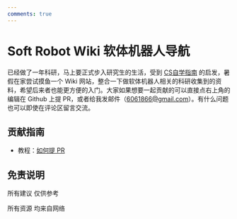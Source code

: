 ```yaml
---
comments: true
---
```


# Soft Robot Wiki 软体机器人导航

已经做了一年科研，马上要正式步入研究生的生活，受到 [CS自学指南](https://csdiy.wiki/) 的启发，暑假在家尝试摸鱼一个 Wiki 网站，整合一下做软体机器人相关的科研收集到的资料，希望后来者也能更方便的入门。大家如果想要一起贡献的可以直接点右上角的编辑在 Github 上提 PR，或者给我发邮件（6061866@gmail.com）。有什么问题也可以即使在评论区留言交流。
## 贡献指南

+ 教程：[如何提 PR](https://docs.github.com/en/pull-requests/collaborating-with-pull-requests/proposing-changes-to-your-work-with-pull-requests/creating-a-pull-request-from-a-fork)

## 免责说明

所有建议 仅供参考

所有资源 均来自网络

